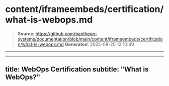 # content/iframeembeds/certification/what-is-webops.md

> **Source**: https://github.com/pantheon-systems/documentation/blob/main/content/iframeembeds/certification/what-is-webops.md
> **Generated**: 2025-08-20 12:10:49

---

---
title: WebOps Certification
subtitle: "What is WebOps?"
---

<Partial file="certification-guide/what-is-webops.md" />
